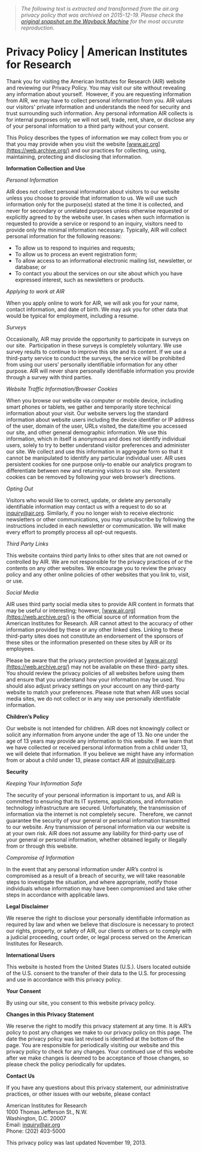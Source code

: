 > *The following text is extracted and transformed from the air.org privacy policy that was archived on 2015-12-19. Please check the [original snapshot on the Wayback Machine](https://web.archive.org/web/20151219000046id_/http%3A//www.air.org/page/privacy-policy) for the most accurate reproduction.*

# Privacy Policy | American Institutes for Research

Thank you for visiting the American Institutes for Research (AIR) website and reviewing our Privacy Policy. You may visit our site without revealing any information about yourself.  However, if you are requesting information from AIR, we may have to collect personal information from you. AIR values our visitors' private information and understands the need for security and trust surrounding such information. Any personal information AIR collects is for internal purposes only; we will not sell, trade, rent, share, or disclose any of your personal information to a third party without your consent.

This Policy describes the types of information we may collect from you or that you may provide when you visit the website [www.air.org](https://web.archive.org/) and our practices for collecting, using, maintaining, protecting and disclosing that information.

 **Information Collection and Use**

 _Personal Information_

AIR does not collect personal information about visitors to our website unless you choose to provide that information to us. We will use such information only for the purpose(s) stated at the time it is collected, and never for secondary or unrelated purposes unless otherwise requested or explicitly agreed to by the website user. In cases when such information is requested to provide a service or respond to an inquiry, visitors need to provide only the minimal information necessary. Typically, AIR will collect personal information for the following reasons:

  * To allow us to respond to inquiries and requests;
  * To allow us to process an event registration form;
  * To allow access to an informational electronic mailing list, newsletter, or database; or
  * To contact you about the services on our site about which you have expressed interest, such as newsletters or products.



 _Applying to work at AIR_

When you apply online to work for AIR, we will ask you for your name, contact information, and date of birth. We may ask you for other data that would be typical for employment, including a resume.

 _Surveys_

Occasionally, AIR may provide the opportunity to participate in surveys on our site.  Participation in these surveys is completely voluntary. We use survey results to continue to improve this site and its content. If we use a third-party service to conduct the surveys, the service will be prohibited from using our users’ personally identifiable information for any other purpose. AIR will never share personally identifiable information you provide through a survey with third parties.

 _Website Traffic Information/Browser Cookies_

When you browse our website via computer or mobile device, including smart phones or tablets, we gather and temporarily store technical information about your visit. Our website servers log the standard information about website users including the device identifier or IP address of the user, domain of the user, URLs visited, the date/time you accessed our site, and other general demographic information. We use this information, which in itself is anonymous and does not identify individual users, solely to try to better understand visitor preferences and administer our site. We collect and use this information in aggregate form so that it cannot be manipulated to identify any particular individual user. AIR uses persistent cookies for one purpose only–to enable our analytics program to differentiate between new and returning visitors to our site.  Persistent cookies can be removed by following your web browser’s directions.

 _Opting Out_

Visitors who would like to correct, update, or delete any personally identifiable information may contact us with a request to do so at [inquiry@air.org](mailto:inquiry@air.org). Similarly, if you no longer wish to receive electronic newsletters or other communications, you may unsubscribe by following the instructions included in each newsletter or communication. We will make every effort to promptly process all opt-out requests.

 _Third Party Links_

This website contains third party links to other sites that are not owned or controlled by AIR. We are not responsible for the privacy practices of or the contents on any other websites. We encourage you to review the privacy policy and any other online policies of other websites that you link to, visit, or use.

 _Social Media_

AIR uses third party social media sites to provide AIR content in formats that may be useful or interesting; however, [www.air.org](https://web.archive.org/) is the official source of information from the American Institutes for Research. AIR cannot attest to the accuracy of other information provided by these or any other linked sites. Linking to these third-party sites does not constitute an endorsement of the sponsors of these sites or the information presented on these sites by AIR or its employees.  

Please be aware that the privacy protection provided at [www.air.org](https://web.archive.org/) may not be available on these third- party sites. You should review the privacy policies of all websites before using them and ensure that you understand how your information may be used. You should also adjust privacy settings on your account on any third-party website to match your preferences. Please note that when AIR uses social media sites, we do not collect or in any way use personally identifiable information.

 **Children’s Policy**

Our website is not intended for children. AIR does not knowingly collect or solicit any information from anyone under the age of 13. No one under the age of 13 years may provide any information to this website. If we learn that we have collected or received personal information from a child under 13, we will delete that information. If you believe we might have any information from or about a child under 13, please contact AIR at [inquiry@air.org](mailto:inquiry@air.org).

 **Security**

 _Keeping Your Information Safe_

The security of your personal information is important to us, and AIR is committed to ensuring that its IT systems, applications, and information technology infrastructure are secured. Unfortunately, the transmission of information via the internet is not completely secure.  Therefore, we cannot guarantee the security of your general or personal information transmitted to our website. Any transmission of personal information via our website is at your own risk. AIR does not assume any liability for third-party use of your general or personal information, whether obtained legally or illegally from or through this website.

 _Compromise of Information_

In the event that any personal information under AIR’s control is compromised as a result of a breach of security, we will take reasonable steps to investigate the situation, and where appropriate, notify those individuals whose information may have been compromised and take other steps in accordance with applicable laws.

 **Legal Disclaimer**

We reserve the right to disclose your personally identifiable information as required by law and when we believe that disclosure is necessary to protect our rights, property, or safety of AIR, our clients or others or to comply with a judicial proceeding, court order, or legal process served on the American Institutes for Research.

 **International Users**

This website is hosted from the United States (U.S.). Users located outside of the U.S. consent to the transfer of their data to the U.S. for processing and use in accordance with this privacy policy.

 **Your Consent**

By using our site, you consent to this website privacy policy.

 **Changes in this Privacy Statement**

We reserve the right to modify this privacy statement at any time. It is AIR’s policy to post any changes we make to our privacy policy on this page. The date the privacy policy was last revised is identified at the bottom of the page. You are responsible for periodically visiting our website and this privacy policy to check for any changes. Your continued use of this website after we make changes is deemed to be acceptance of those changes, so please check the policy periodically for updates.

 **Contact Us**

If you have any questions about this privacy statement, our administrative practices, or other issues with our website, please contact

American Institutes for Research  
1000 Thomas Jefferson St., N.W.  
Washington, D.C. 20007  
Email: [inquiry@air.org](mailto:inquiry@air.org)  
Phone: (202) 403-5000

This privacy policy was last updated November 19, 2013.
